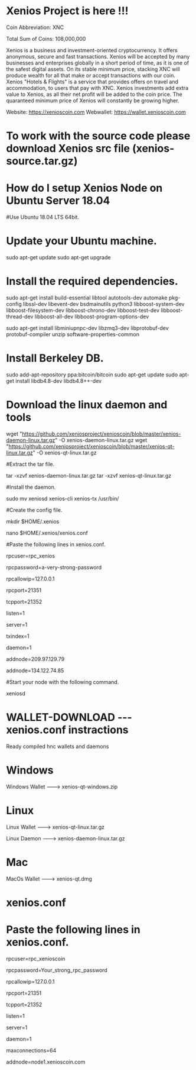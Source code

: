 # Xenios Project is here !!!

Coin Abbreviation: XNC

Total Sum of Coins: 108,000,000

Xenios is a business and investment-oriented cryptocurrency. 
It offers anonymous, secure and fast transactions. 
Xenios will be accepted by many businesses and enterprises globally in a short period of time, 
as it is one of the safest digital assets. 
On its stable minimum price, stacking XNC will produce wealth for all that make or accept transactions with our coin.
Xenios "Hotels & Flights" is a service that provides offers on travel and accommodation, to users that pay with XNC. 
Xenios investments add extra value to Xenios, as all their net profit will be added to the coin price. 
The quaranteed minimum price of Xenios will constantly be growing higher. 

Website: https://xenioscoin.com
Webwallet: https://wallet.xenioscoin.com

# To work with the source code please download Xenios src file (xenios-source.tar.gz)

# How do I setup Xenios Node on Ubuntu Server 18.04
#Use Ubuntu 18.04 LTS 64bit.

# Update your Ubuntu machine.
sudo apt-get update
sudo apt-get upgrade

# Install the required dependencies.
sudo apt-get install build-essential libtool autotools-dev automake pkg-config libssl-dev libevent-dev bsdmainutils python3 libboost-system-dev libboost-filesystem-dev libboost-chrono-dev libboost-test-dev libboost-thread-dev libboost-all-dev libboost-program-options-dev

sudo apt-get install libminiupnpc-dev libzmq3-dev libprotobuf-dev protobuf-compiler unzip software-properties-common

# Install Berkeley DB.
sudo add-apt-repository ppa:bitcoin/bitcoin
sudo apt-get update
sudo apt-get install libdb4.8-dev libdb4.8++-dev

# Download the linux daemon and tools

wget "https://github.com/xeniosproject/xenioscoin/blob/master/xenios-daemon-linux.tar.gz" -O xenios-daemon-linux.tar.gz
wget "https://github.com/xeniosproject/xenioscoin/blob/master/xenios-qt-linux.tar.gz" -O xenios-qt-linux.tar.gz

#Extract the tar file.

tar -xzvf xenios-daemon-linux.tar.gz
tar -xzvf xenios-qt-linux.tar.gz

#Install the daemon.

sudo mv xeniosd xenios-cli xenios-tx /usr/bin/

#Create the config file.

mkdir $HOME/.xenios

nano $HOME/.xenios/xenios.conf

#Paste the following lines in xenios.conf.

rpcuser=rpc_xenios

rpcpassword=a-very-strong-password

rpcallowip=127.0.0.1

rpcport=21351

tcpport=21352

listen=1

server=1

txindex=1

daemon=1

addnode=209.97.129.79

addnode=134.122.74.85


#Start your node with the following command.

xeniosd 




 # WALLET-DOWNLOAD  --- xenios.conf instractions

Ready compiled hnc wallets and daemons


# Windows 

Windows Wallet ---> xenios-qt-windows.zip


# Linux 

Linux Wallet  ---> xenios-qt-linux.tar.gz

Linux Daemon  ---> xenios-daemon-linux.tar.gz


# Mac

MacOs Wallet ---> xenios-qt.dmg


# xenios.conf

# Paste the following lines in xenios.conf.


rpcuser=rpc_xenioscoin

rpcpassword=Your_strong_rpc_password

rpcallowip=127.0.0.1

rpcport=21351

tcpport=21352

listen=1

server=1

daemon=1

maxconnections=64

addnode=node1.xenioscoin.com


